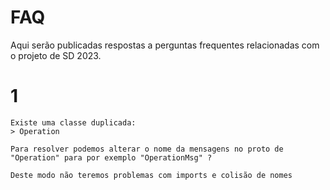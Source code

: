 # FAQ

Aqui serão publicadas respostas a perguntas frequentes relacionadas com o projeto de SD 2023.

# 1
```
Existe uma classe duplicada: 
> Operation 

Para resolver podemos alterar o nome da mensagens no proto de 
"Operation" para por exemplo "OperationMsg" ?

Deste modo não teremos problemas com imports e colisão de nomes 
```
